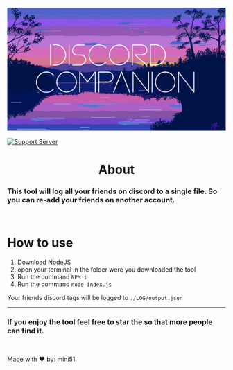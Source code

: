 
![Logo](./Assets/cover.png)

[![Support Server](https://img.shields.io/discord/934229274003664906.svg?color=7289da&label=Horizon-Discord&logo=discord&style=flat-square)](https://discord.gg/fkg9pbP42V)


<center><h1>About</center>

### This tool will log all your friends on discord to a single file. So you can re-add your friends on another account.

<br >

# How to use 
1. Download [NodeJS](https://nodejs.org/en/)
2. open  your terminal in the folder were you downloaded the tool
3. Run the command  `NPM i` 
4. Run the command `node index.js`

Your friends discord tags will be logged to `./LOG/output.json`

<hr>

<h3>If you enjoy the tool feel free to star the so that more people can find it.</h3>

<br>

Made with ❤️ by:  mini51
